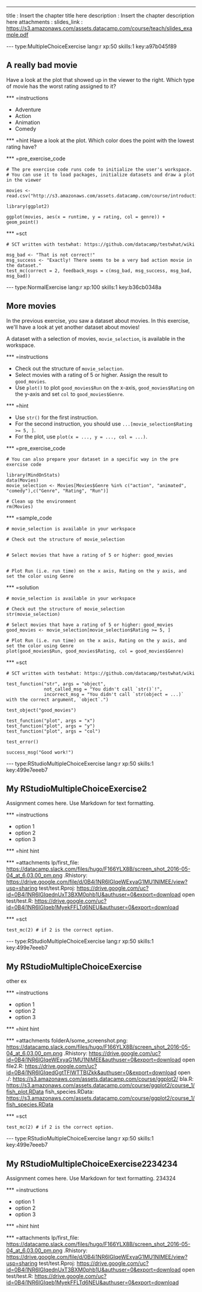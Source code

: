 ---
title       : Insert the chapter title here
description : Insert the chapter description here
attachments :
  slides_link : https://s3.amazonaws.com/assets.datacamp.com/course/teach/slides_example.pdf

--- type:MultipleChoiceExercise lang:r xp:50 skills:1 key:a97b045f89
## A really bad movie

Have a look at the plot that showed up in the viewer to the right. Which type of movie has the worst rating assigned to it?

*** =instructions
- Adventure
- Action
- Animation
- Comedy

*** =hint
Have a look at the plot. Which color does the point with the lowest rating have?

*** =pre_exercise_code
```{r}
# The pre exercise code runs code to initialize the user's workspace.
# You can use it to load packages, initialize datasets and draw a plot in the viewer

movies <- read.csv("http://s3.amazonaws.com/assets.datacamp.com/course/introduction_to_r/movies.csv")

library(ggplot2)

ggplot(movies, aes(x = runtime, y = rating, col = genre)) + geom_point()
```

*** =sct
```{r}
# SCT written with testwhat: https://github.com/datacamp/testwhat/wiki

msg_bad <- "That is not correct!"
msg_success <- "Exactly! There seems to be a very bad action movie in the dataset."
test_mc(correct = 2, feedback_msgs = c(msg_bad, msg_success, msg_bad, msg_bad))
```

--- type:NormalExercise lang:r xp:100 skills:1 key:b36cb0348a
## More movies

In the previous exercise, you saw a dataset about movies. In this exercise, we'll have a look at yet another dataset about movies!

A dataset with a selection of movies, `movie_selection`, is available in the workspace.

*** =instructions
- Check out the structure of `movie_selection`.
- Select movies with a rating of 5 or higher. Assign the result to `good_movies`.
- Use `plot()` to  plot `good_movies$Run` on the x-axis, `good_movies$Rating` on the y-axis and set `col` to `good_movies$Genre`.

*** =hint
- Use `str()` for the first instruction.
- For the second instruction, you should use `...[movie_selection$Rating >= 5, ]`.
- For the plot, use `plot(x = ..., y = ..., col = ...)`.

*** =pre_exercise_code
```{r}
# You can also prepare your dataset in a specific way in the pre exercise code

library(MindOnStats)
data(Movies)
movie_selection <- Movies[Movies$Genre %in% c("action", "animated", "comedy"),c("Genre", "Rating", "Run")]

# Clean up the environment
rm(Movies)
```

*** =sample_code
```{r}
# movie_selection is available in your workspace

# Check out the structure of movie_selection


# Select movies that have a rating of 5 or higher: good_movies


# Plot Run (i.e. run time) on the x axis, Rating on the y axis, and set the color using Genre

```

*** =solution
```{r}
# movie_selection is available in your workspace

# Check out the structure of movie_selection
str(movie_selection)

# Select movies that have a rating of 5 or higher: good_movies
good_movies <- movie_selection[movie_selection$Rating >= 5, ]

# Plot Run (i.e. run time) on the x axis, Rating on the y axis, and set the color using Genre
plot(good_movies$Run, good_movies$Rating, col = good_movies$Genre)
```

*** =sct
```{r}
# SCT written with testwhat: https://github.com/datacamp/testwhat/wiki

test_function("str", args = "object",
              not_called_msg = "You didn't call `str()`!",
              incorrect_msg = "You didn't call `str(object = ...)` with the correct argument, `object`.")

test_object("good_movies")

test_function("plot", args = "x")
test_function("plot", args = "y")
test_function("plot", args = "col")

test_error()

success_msg("Good work!")
```

--- type:RStudioMultipleChoiceExercise lang:r xp:50 skills:1 key:499e7eeeb7
## My RStudioMultipleChoiceExercise2

Assignment comes here. Use Markdown for text formatting.

*** =instructions
- option 1
- option 2
- option 3

*** =hint
hint

*** =attachments
lp/first_file: https://datacamp.slack.com/files/hugo/F166YLX8B/screen_shot_2016-05-04_at_6.03.00_pm.png
.Rhistory: https://drive.google.com/file/d/0B4i1NR6IGIqeWExyaG1MU1NIMEE/view?usp=sharing
test/test.Rproj: https://drive.google.com/uc?id=0B4i1NR6IGIqednUxT3BXM0phb1U&authuser=0&export=download open
test/test.R: https://drive.google.com/uc?id=0B4i1NR6IGIqeb1MyekFFLTd6NEU&authuser=0&export=download

*** =sct
```{r}
test_mc(2) # if 2 is the correct option.
```

--- type:RStudioMultipleChoiceExercise lang:r xp:50 skills:1 key:499e7eeeb7
## My RStudioMultipleChoiceExercise

other ex

*** =instructions
- option 1
- option 2
- option 3

*** =hint
hint

*** =attachments
folderA/some_screenshot.png: https://datacamp.slack.com/files/hugo/F166YLX8B/screen_shot_2016-05-04_at_6.03.00_pm.png
.Rhistory: https://drive.google.com/uc?id=0B4i1NR6IGIqeWExyaG1MU1NIMEE&authuser=0&export=download open
file2.R: https://drive.google.com/uc?id=0B4i1NR6IGIqedGgtTFlWTTBIZkk&authuser=0&export=download open
./: https://s3.amazonaws.com/assets.datacamp.com/course/ggplot2/
bla.R: https://s3.amazonaws.com/assets.datacamp.com/course/ggplot2/course_1/fish_plot.RData
fish_species.RData: https://s3.amazonaws.com/assets.datacamp.com/course/ggplot2/course_1/fish_species.RData


*** =sct
```{r}
test_mc(2) # if 2 is the correct option.
```

--- type:RStudioMultipleChoiceExercise lang:r xp:50 skills:1 key:499e7eeeb7
## My RStudioMultipleChoiceExercise2234234

Assignment comes here. Use Markdown for text formatting. 234324

*** =instructions
- option 1
- option 2
- option 3

*** =hint
hint

*** =attachments
lp/first_file: https://datacamp.slack.com/files/hugo/F166YLX8B/screen_shot_2016-05-04_at_6.03.00_pm.png
.Rhistory: https://drive.google.com/file/d/0B4i1NR6IGIqeWExyaG1MU1NIMEE/view?usp=sharing
test/test.Rproj: https://drive.google.com/uc?id=0B4i1NR6IGIqednUxT3BXM0phb1U&authuser=0&export=download open
test/test.R: https://drive.google.com/uc?id=0B4i1NR6IGIqeb1MyekFFLTd6NEU&authuser=0&export=download
